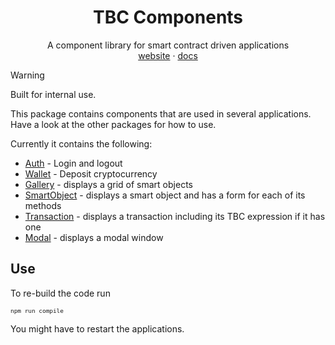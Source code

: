 <div align="center">
  <h1>TBC Components</h1>
  <p>
    A component library for smart contract driven applications
    <br />
    <a href="http://bitcoincomputer.io/">website</a> &#183; <a href="http://docs.bitcoincomputer.io/">docs</a>
  </p>
</div>

> [!WARNING]
> Built for internal use.

This package contains components that are used in several applications. Have a look at the other packages for how to use.

Currently it contains the following:
* [Auth](./src/Auth.tsx) - Login and logout
* [Wallet](./src/Wallet.tsx) - Deposit cryptocurrency 
* [Gallery](./src/Gallery.tsx) - displays a grid of smart objects
* [SmartObject](./src/SmartObject.tsx) - displays a smart object and has a form for each of its methods
* [Transaction](./src/Transaction.tsx) - displays a transaction including its TBC expression if it has one
* [Modal](./src/Wallet.tsx) - displays a modal window

## Use

To re-build the code run 

<font size=1>

```js
npm run compile
```

</font>

You might have to restart the applications.

